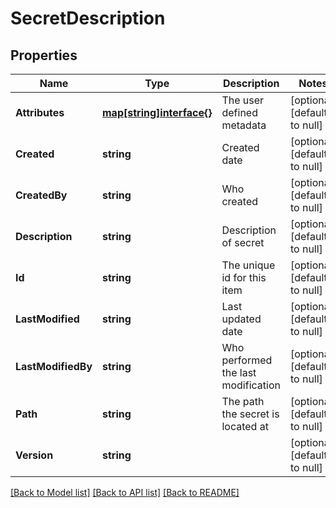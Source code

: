 # SecretDescription

## Properties
Name | Type | Description | Notes
------------ | ------------- | ------------- | -------------
**Attributes** | [**map[string]interface{}**](interface{}.md) | The user defined metadata | [optional] [default to null]
**Created** | **string** | Created date | [optional] [default to null]
**CreatedBy** | **string** | Who created | [optional] [default to null]
**Description** | **string** | Description of secret | [optional] [default to null]
**Id** | **string** | The unique id for this item | [optional] [default to null]
**LastModified** | **string** | Last updated date | [optional] [default to null]
**LastModifiedBy** | **string** | Who performed the last modification | [optional] [default to null]
**Path** | **string** | The path the secret is located at | [optional] [default to null]
**Version** | **string** |  | [optional] [default to null]

[[Back to Model list]](../README.md#documentation-for-models) [[Back to API list]](../README.md#documentation-for-api-endpoints) [[Back to README]](../README.md)

